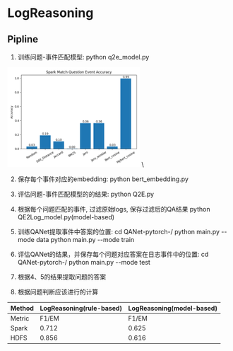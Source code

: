 # LogReasoning
## Pipline
1. 训练问题-事件匹配模型: python q2e_model.py 

<img src="results/Spark/spark_match_question_event_acc.png" width=300> \

2. 保存每个事件对应的embedding: python bert_embedding.py
3. 评估问题-事件匹配模型的的结果: python Q2E.py
4. 根据每个问题匹配的事件, 过滤原始logs, 保存过滤后的QA结果  python QE2Log_model.py(model-based)

5. 训练QANet提取事件中答案的位置: cd QANet-pytorch-/ python main.py --mode data   python main.py --mode train
5. 评估QANet的结果，并保存每个问题对应答案在日志事件中的位置: cd QANet-pytorch-/ python main.py --mode test
6. 根据4、5的结果提取问题的答案
7. 根据问题判断应该进行的计算

|Method | LogReasoning(rule-based)| LogReasoning(model-based)|
| :----------- | :----------- | :----------- |
| Metric  | F1/EM | F1/EM   |
|Spark| 0.712| 0.625|
|HDFS| 0.856 |0.616|


